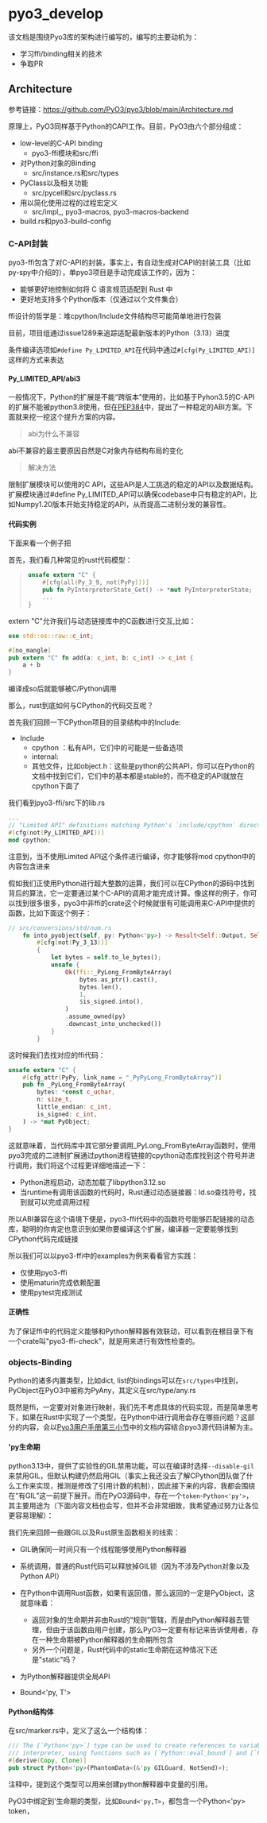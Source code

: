 # pyo3_develop

该文档是围绕Pyo3库的架构进行编写的，编写的主要动机为：

* 学习ffi/binding相关的技术
* 争取PR



## Architecture

参考链接：https://github.com/PyO3/pyo3/blob/main/Architecture.md

原理上，PyO3同样基于Python的CAPI工作。目前，PyO3由六个部分组成：

* low-level的C-API binding
  * pyo3-ffi模块和src/ffi
* 对Python对象的Binding
  * src/instance.rs和src/types
* PyClass以及相关功能
  * src/pycell和src/pyclass.rs
* 用以简化使用过程的过程宏定义
  * src/impl_, pyo3-macros, pyo3-macros-backend
* build.rs和pyo3-build-config



### C-API封装

pyo3-ffi包含了对C-API的封装，事实上，有自动生成对CAPI的封装工具（比如py-spy中介绍的），单pyo3项目是手动完成该工作的，因为：

* 能够更好地控制如何将 C 语言规范适配到 Rust 中
* 更好地支持多个Python版本（仅通过以个文件集合）

ffi设计的哲学是：堆cpython/Include文件结构尽可能简单地进行包装

目前，项目组通过issue1289来追踪适配最新版本的Python（3.13）进度

条件编译选项如`#define Py_LIMITED_API`在代码中通过`#[cfg(Py_LIMITED_API)]`这样的方式来表达



#### Py_LIMITED_API/abi3

一般情况下，Python的扩展是不能“跨版本”使用的，比如基于Pyhon3.5的C-API的扩展不能被python3.8使用，但在[PEP384](https://peps.python.org/pep-0384/)中，提出了一种稳定的ABI方案。下面就来挖一挖这个提升方案的内容。



> abi为什么不兼容

abi不兼容的最主要原因自然是C对象内存结构布局的变化



> 解决方法

限制扩展模块可以使用的C API，这些API是人工挑选的稳定的API以及数据结构。扩展模块通过#define Py_LIMITED_API可以确保codebase中只有稳定的API，比如Numpy1.20版本开始支持稳定的API，从而提高二进制分发的兼容性。



#### 代码实例

下面来看一个例子把

首先，我们看几种常见的rust代码模型：

> ```rust
> unsafe extern "C" {
>     #[cfg(all(Py_3_9, not(PyPy)))]
>     pub fn PyInterpreterState_Get() -> *mut PyInterpreterState;
>     ...
> }
> ```

extern "C"允许我们与动态链接库中的C函数进行交互,比如：

```rust
use std::os::raw::c_int;

#[no_mangle]
pub extern "C" fn add(a: c_int, b: c_int) -> c_int {
    a + b
}
```

编译成so后就能够被C/Python调用



那么，rust到底如何与CPython的代码交互呢？

首先我们回顾一下CPython项目的目录结构中的Include:

* Include
  * cpython ：私有API，它们中的可能是一些备选项
  * internal:
  * 其他文件，比如object.h：这些是python的公共API，你可以在Python的文档中找到它们，它们中的基本都是stable的，而不稳定的API就放在cpython下面了

我们看到pyo3-ffi/src下的lib.rs

```rust
...
// "Limited API" definitions matching Python's `include/cpython` directory.
#[cfg(not(Py_LIMITED_API))]
mod cpython;
```

注意到，当不使用Limited API这个条件进行编译，你才能够将mod cpython中的内容包含进来



假如我们正使用Python进行超大整数的运算，我们可以在CPython的源码中找到背后的算法，它一定要通过某个C-API的调用才能完成计算。像这样的例子，你可以找到很多很多，pyo3中非ffi的crate这个时候就很有可能调用来C-API中提供的函数，比如下面这个例子：

```rust
// src/conversions/std/num.rs
    fn into_pyobject(self, py: Python<'py>) -> Result<Self::Output, Self::Error> {
        #[cfg(not(Py_3_13))]
        {
            let bytes = self.to_le_bytes();
            unsafe {
                Ok(ffi::_PyLong_FromByteArray(
                    bytes.as_ptr().cast(),
                    bytes.len(),
                    1,
                    $is_signed.into(),
                )
                .assume_owned(py)
                .downcast_into_unchecked())
            }
        }
```

这时候我们去找对应的ffi代码：

```rust
unsafe extern "C" {
    #[cfg_attr(PyPy, link_name = "_PyPyLong_FromByteArray")]
    pub fn _PyLong_FromByteArray(
        bytes: *const c_uchar,
        n: size_t,
        little_endian: c_int,
        is_signed: c_int,
    ) -> *mut PyObject;
}
```

这就意味着，当代码库中其它部分要调用_PyLong_FromByteArray函数时，使用pyo3完成的二进制扩展通过python进程链接的cpython动态库找到这个符号并进行调用，我们将这个过程更详细地描述一下：

* Python进程启动，动态加载了libpython3.12.so
* 当runtime有调用该函数的代码时，Rust通过动态链接器：ld.so查找符号，找到就可以完成调用过程

所以ABI兼容在这个语境下便是，pyo3-ffi代码中的函数符号能够匹配链接的动态库，聪明的你肯定也意识到如果你要编译这个扩展，编译器一定要能够找到CPython代码完成链接

所以我们可以以pyo3-ffi中的examples为例来看看官方实践：

* 仅使用pyo3-ffi
* 使用maturin完成依赖配置
* 使用pytest完成测试



#### 正确性

为了保证ffi中的代码定义能够和Python解释器有效联动，可以看到在根目录下有一个crate叫"pyo3-ffi-check"，就是用来进行有效性检查的。



### objects-Binding

Python的诸多内置类型，比如dict, list的bindings可以在`src/types`中找到，PyObject在PyO3中被称为PyAny，其定义在src/type/any.rs

既然是ffi，一定要对对象进行映射，我们先不考虑具体的代码实现，而是简单思考下，如果在Rust中实现了一个类型，在Python中进行调用会存在哪些问题？这部分的内容，会以[Pyo3用户手册第三小节](https://pyo3.rs/v0.23.4/python-from-rust.html)中的文档内容结合pyo3源代码讲解为主。



#### 'py生命期

python3.13中，提供了实验性的GIL禁用功能，可以在编译时选择`--disable-gil`来禁用GIL，但默认构建仍然启用GIL（事实上我还没去了解CPython团队做了什么工作来实现，推测是修改了引用计数的机制），因此接下来的内容，我都会围绕在“有GIL”这一前提下展开。而在PyO3源码中，存在一个`token`-`Python<'py'>`，其主要用途为（下面内容文档也会写，但并不会非常细致，我希望通过努力让各位更容易理解）：



我们先来回顾一些跟GIL以及Rust原生函数相关的线索：

* GIL确保同一时间只有一个线程能够使用Python解释器
* 系统调用，普通的Rust代码可以释放掉GIL锁（因为不涉及Python对象以及Python API）
* 在Python中调用Rust函数，如果有返回值，那么返回的一定是PyObject，这就意味着：
  * 返回对象的生命期并非由Rust的“规则”管辖，而是由Python解释器去管理，但由于该函数由用户创建，那么PyO3一定要有标记来告诉使用者，存在一种生命期被Python解释器的生命期所包含
  * 另外一个问题是，Rust代码中的static生命期在这种情况下还是"static"吗？



* 为Python解释器提供全局API
* Bound<'py, T'>



#### Python结构体

在src/marker.rs中，定义了这么一个结构体：

```rust
/// The [`Python<'py>`] type can be used to create references to variables owned by the Python
/// interpreter, using functions such as [`Python::eval_bound`] and [`PyModule::import`].
#[derive(Copy, Clone)]
pub struct Python<'py>(PhantomData<(&'py GILGuard, NotSend)>);
```

注释中，提到这个类型可以用来创建python解释器中变量的引用。

PyO3中绑定到'生命期的类型，比如`Bound<'py,T>`，都包含一个Python<'py> token，
